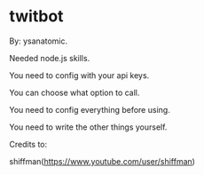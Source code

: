 # twitbot

 By: ysanatomic.

 Needed node.js skills.
 
 You need to config with your api keys.

 You can choose what option to call.

 You need to config everything before using.
 
 You need to write the other things yourself.
 
 Credits to:
 
 shiffman(https://www.youtube.com/user/shiffman)
